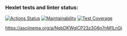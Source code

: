 ### Hexlet tests and linter status:
[![Actions Status](https://github.com/pavelkoA/python-project-50/actions/workflows/my-check.yml/badge.svg)](https://github.com/pavelkoA/python-project-50/actions)
[![Maintainability](https://api.codeclimate.com/v1/badges/94c58bc4aede04bbc224/maintainability)](https://codeclimate.com/github/pavelkoA/python-project-50/maintainability)
[![Test Coverage](https://api.codeclimate.com/v1/badges/94c58bc4aede04bbc224/test_coverage)](https://codeclimate.com/github/pavelkoA/python-project-50/test_coverage)

https://asciinema.org/a/NebDKWglCP23z3G6n7nM1LnGj